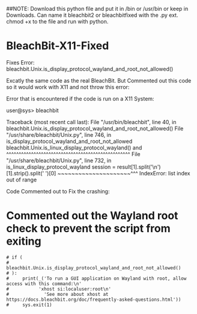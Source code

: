 ##NOTE: Download this python file and put it in /bin or /usr/bin or keep in Downloads. Can name it bleachbit2 or bleachbitfixed with the .py ext. chmod +x to the file and run with python.

# BleachBit-X11-Fixed
Fixes Error:  bleachbit.Unix.is_display_protocol_wayland_and_root_not_allowed()

Excatly the same code as the real BleachBit. But Commented out this code so it would work with X11 and not throw this error: 

Error that is encountered if the code is run on a X11 System:


user@sys> bleachbit

Traceback (most recent call last):
  File "/usr/bin/bleachbit", line 40, in <module>
    bleachbit.Unix.is_display_protocol_wayland_and_root_not_allowed()
  File "/usr/share/bleachbit/Unix.py", line 746, in is_display_protocol_wayland_and_root_not_allowed
    bleachbit.Unix.is_linux_display_protocol_wayland() and
    ^^^^^^^^^^^^^^^^^^^^^^^^^^^^^^^^^^^^^^^^^^^^^^^^^^
  File "/usr/share/bleachbit/Unix.py", line 732, in is_linux_display_protocol_wayland
    session = result[1].split('\n')[1].strip().split(' ')[0]
              ~~~~~~~~~~~~~~~~~~~~~^^^
IndexError: list index out of range



Code Commented out to Fix the crashing:

 # Commented out the Wayland root check to prevent the script from exiting
    # if (
    #     bleachbit.Unix.is_display_protocol_wayland_and_root_not_allowed()
    # ):
    #     print(_('To run a GUI application on Wayland with root, allow access with this command:\n'
    #           'xhost si:localuser:root\n'
    #             'See more about xhost at https://docs.bleachbit.org/doc/frequently-asked-questions.html'))
    #     sys.exit(1)


